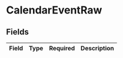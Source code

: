 # CalendarEventRaw


## Fields

| Field       | Type        | Required    | Description |
| ----------- | ----------- | ----------- | ----------- |
